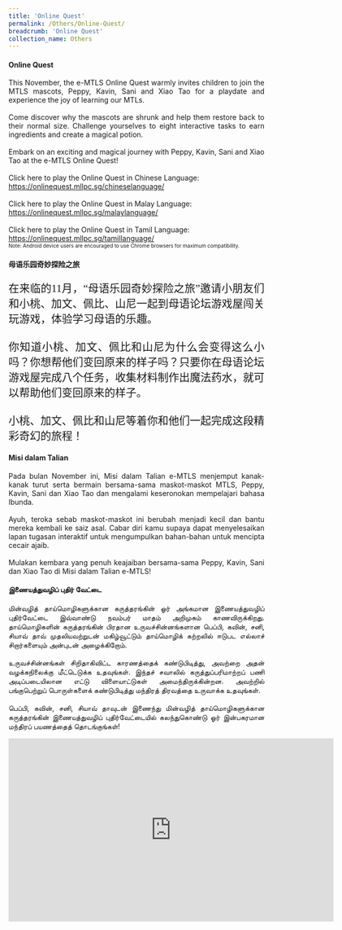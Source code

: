 ```yaml
---
title: 'Online Quest'
permalink: /Others/Online-Quest/
breadcrumb: 'Online Quest'
collection_name: Others
---
```


<!-- Global site tag (gtag.js) - Google Ads: 726049306 -->
<script async src="https://www.googletagmanager.com/gtag/js?id=AW-726049306"></script>
<script>
  window.dataLayer = window.dataLayer || [];
  function gtag(){dataLayer.push(arguments);}
  gtag('js', new Date());

  gtag('config', 'AW-726049306');
</script>

<h4>Online Quest</h4>
<p style="text-align:justify">This November, the e-MTLS Online Quest warmly invites children to join the MTLS mascots, Peppy, Kavin, Sani and Xiao Tao for a playdate and experience the joy of learning our MTLs. <br/><br/>
Come discover why the mascots are shrunk and help them restore back to their normal size. Challenge yourselves to eight interactive tasks to earn ingredients and create a magical potion. <br/><br/>
Embark on an exciting and magical journey with Peppy, Kavin, Sani and Xiao Tao at the e-MTLS Online Quest! <br/><br/>
Click here to play the Online Quest in Chinese Language:<br/>
<a href="https://onlinequest.mllpc.sg/chineselanguage/" target="_blank">https://onlinequest.mllpc.sg/chineselanguage/ </a>
  <br/><br/>
Click here to play the Online Quest in Malay Language:<br/>
<a href="https://onlinequest.mllpc.sg/malaylanguage/" target="_blank">https://onlinequest.mllpc.sg/malaylanguage/ </a>
  <br/><br/>
Click here to play the Online Quest in Tamil Language:<br/>
<a href="https://onlinequest.mllpc.sg/tamillanguage/" target="_blank">https://onlinequest.mllpc.sg/tamillanguage/ </a><br/>
<span style="font-size:10px">Note: Android device users are encouraged to use Chrome browsers for maximum compatibility. </span>
</p>

<h4 style="font-family:KaiTi">母语乐园奇妙探险之旅</h4>
<p style="font-family:KaiTi; font-size:21px;text-align:justify;">在来临的11月，“母语乐园奇妙探险之旅”邀请小朋友们和小桃、加文、佩比、山尼一起到母语论坛游戏屋闯关玩游戏，体验学习母语的乐趣。<br/><br/>
你知道小桃、加文、佩比和山尼为什么会变得这么小吗？你想帮他们变回原来的样子吗？只要你在母语论坛游戏屋完成八个任务，收集材料制作出魔法药水，就可以帮助他们变回原来的样子。 <br/><br/>
小桃、加文、佩比和山尼等着你和他们一起完成这段精彩奇幻的旅程！
</p>

<h4>Misi dalam Talian</h4>
<p style="text-align:justify">Pada bulan November ini, Misi dalam Talian e-MTLS menjemput kanak-kanak turut serta bermain bersama-sama maskot-maskot MTLS, Peppy, Kavin, Sani dan Xiao Tao dan mengalami keseronokan mempelajari bahasa Ibunda.<br/><br/>
Ayuh, teroka sebab maskot-maskot ini berubah menjadi kecil dan bantu mereka kembali ke saiz asal. Cabar diri kamu supaya dapat menyelesaikan lapan tugasan interaktif untuk mengumpulkan bahan-bahan untuk mencipta cecair ajaib.<br/><br/>
Mulakan kembara yang penuh keajaiban bersama-sama Peppy, Kavin, Sani dan Xiao Tao di Misi dalam Talian e-MTLS!</p>

<h4>இணையத்துவழிப் புதிர் வேட்டை</h4>
<p style="text-align:justify">மின்வழித் தாய்மொழிகளுக்கான  கருத்தரங்கின் ஓர் அங்கமான இணையத்துவழிப் புதிர்வேட்டை இவ்வாண்டு நவம்பர் மாதம் அறிமுகம் காணவிருக்கிறது. தாய்மொழிகளின் கருத்தரங்கின் பிரதான உருவச்சின்னங்களான பெப்பி, கவின், சனி, சியாவ் தாவ் முதலியவற்றுடன் மகிழ்வூட்டும் தாய்மொழிக் கற்றலில் ஈடுபட எல்லாச் சிறார்களையும் அன்புடன் அழைக்கிறோம்.<br/><br/>
உருவச்சின்னங்கள் சிறிதாகிவிட்ட காரணத்தைக் கண்டுபிடித்து, அவற்றை அதன் வழக்கநிலைக்கு மீட்டெடுக்க உதவுங்கள். இந்தச் சவாலில் கருத்துப்பரிமாற்றப் பணி அடிப்படையிலான எட்டு விளையாட்டுகள் அமைந்திருக்கின்றன. அவற்றில் பங்குபெற்றுப் பொருள்களைக் கண்டுபிடித்து மந்திரத் திரவத்தை உருவாக்க உதவுங்கள்.<br/><br/>
பெப்பி, கவின், சனி, சியாவ் தாவுடன் இணைந்து மின்வழித் தாய்மொழிகளுக்கான கருத்தரங்கின் இணையத்துவழிப் புதிர்வேட்டையில் கலந்துகொண்டு ஓர் இன்பகரமான மந்திரப் பயணத்தைத் தொடங்குங்கள்!</p>

<iframe src="https://player.vimeo.com/video/452631885" width="640" height="360" frameborder="0" allow="autoplay; fullscreen" allowfullscreen></iframe>

